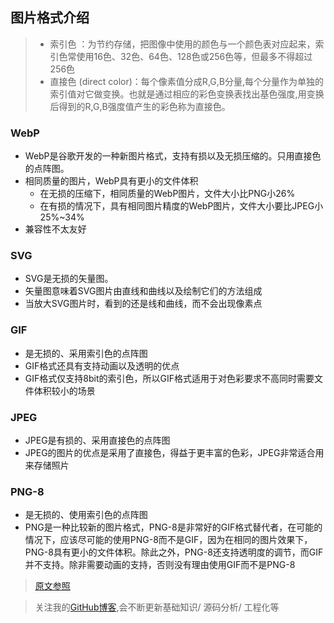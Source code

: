 ## 图片格式介绍

> - 索引色 ：为节约存储，把图像中使用的颜色与一个颜色表对应起来，索引色常使用16色、32色、64色、128色或256色等，但最多不得超过256色
> - 直接色 (direct color)：每个像素值分成R,G,B分量,每个分量作为单独的索引值对它做变换。也就是通过相应的彩色变换表找出基色强度,用变换后得到的R,G,B强度值产生的彩色称为直接色。

### WebP
- WebP是谷歌开发的一种新图片格式，支持有损以及无损压缩的。只用直接色的点阵图。
- 相同质量的图片，WebP具有更小的文件体积
  - 在无损的压缩下，相同质量的WebP图片，文件大小比PNG小26%
  - 在有损的情况下，具有相同图片精度的WebP图片，文件大小要比JPEG小25%~34%
- 兼容性不太友好

### SVG
- SVG是无损的矢量图。
- 矢量图意味着SVG图片由直线和曲线以及绘制它们的方法组成
- 当放大SVG图片时，看到的还是线和曲线，而不会出现像素点

### GIF
- 是无损的、采用索引色的点阵图
- GIF格式还具有支持动画以及透明的优点
- GIF格式仅支持8bit的索引色，所以GIF格式适用于对色彩要求不高同时需要文件体积较小的场景

### JPEG
- JPEG是有损的、采用直接色的点阵图
- JPEG的图片的优点是采用了直接色，得益于更丰富的色彩，JPEG非常适合用来存储照片

### PNG-8
- 是无损的、使用索引色的点阵图
- PNG是一种比较新的图片格式，PNG-8是非常好的GIF格式替代者，在可能的情况下，应该尽可能的使用PNG-8而不是GIF，因为在相同的图片效果下，PNG-8具有更小的文件体积。除此之外，PNG-8还支持透明度的调节，而GIF并不支持。除非需要动画的支持，否则没有理由使用GIF而不是PNG-8

> [原文参照](https://juejin.cn/post/6905539198107942919#heading-17)

> 关注我的[GitHub博客](https://github.com/a572251465/my-blog),会不断更新基础知识/ 源码分析/ 工程化等